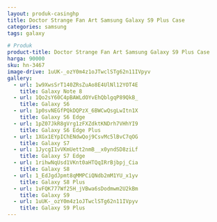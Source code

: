 ```yaml
---
layout: produk-casinghp
title: Doctor Strange Fan Art Samsung Galaxy S9 Plus Case
categories: samsung
tags: galaxy

# Produk
product-title: Doctor Strange Fan Art Samsung Galaxy S9 Plus Case
harga: 90000
sku: hn-3467
image-drive: 1uUK-_ozY0m4z1oJTwclSTg62n11IVpyv
gallery:
  - url: 1w9XwsSrT140ZRsZuAo8E4UlNl12YOT4E
    title: Galaxy Note 8
  - url: 1Qo2sY60C4pBAWLdOYvEhQblgqP89QkB_
    title: Galaxy S6
  - url: 1p0svNEGfPQkDQPzX_6BWCwQsgLwItn1X
    title: Galaxy S6 Edge
  - url: 1pZ07JkR8gVrg1zFXZdktKNDrh7VHhYI9
    title: Galaxy S6 Edge Plus
  - url: 1XGx1EYpIChENdwQoj9CsvMc5lBvC7qOG
    title: Galaxy S7
  - url: 1JycgI1vVKmUett2nmB__x0yndSD8ziLf
    title: Galaxy S7 Edge
  - url: 1rihwNqUsd1VKnt0aHTQqIRrBjbpj_Cia
    title: Galaxy S8
  - url: 1_EdJgdJpmt8qMMPCiQNdb2mM1YU_x1yv
    title: Galaxy S8 Plus
  - url: 1vFQK777Wf25H_jVBwa6sDodmwm2U2kBm
    title: Galaxy S9
  - url: 1uUK-_ozY0m4z1oJTwclSTg62n11IVpyv
    title: Galaxy S9 Plus
---
```

